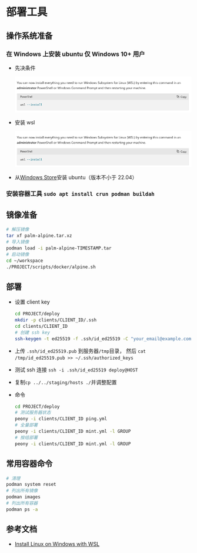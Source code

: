 # 部署工具

## 操作系统准备

### 在 Windows 上安装 ubuntu **仅 Windows 10+ 用户**

- 先决条件

  ![install](wsl/install.png)

- 安装 wsl

  ![install](wsl/install.png)

- 从[Windows Store](https://apps.microsoft.com/store/detail/ubuntu/9PDXGNCFSCZV)安装 ubuntu（版本不小于 22.04）

### 安装容器工具 `sudo apt install crun podman buildah`

## 镜像准备

```bash
# 解压镜像
tar xf palm-alpine.tar.xz
# 导入镜像
podman load -i palm-alpine-TIMESTAMP.tar
# 启动镜像
cd ~/workspace
./PROJECT/scripts/docker/alpine.sh
```

## 部署

- 设置 client key

  ```bash
  cd PROJECT/deploy
  mkdir -p clients/CLIENT_ID/.ssh
  cd clients/CLIENT_ID
  # 创建 ssh key
  ssh-keygen -t ed25519 -f .ssh/id_ed25519 -C "your_email@example.com"
  ```

- 上传 `.ssh/id_ed25519.pub` 到服务器`/tmp`目录， 然后 `cat /tmp/id_ed25519.pub >> ~/.ssh/authorized_keys`
- 测试 ssh 连接 `ssh -i .ssh/id_ed25519 deploy@HOST`
- 复制`cp ../../staging/hosts ./`并调整配置

- 命令

  ```bash
  cd PROJECT/deploy
  # 测试服务器状态
  peony -i clients/CLIENT_ID ping.yml
  # 全量部署
  peony -i clients/CLIENT_ID mint.yml -l GROUP
  # 按组部署
  peony -i clients/CLIENT_ID mint.yml -l GROUP
  ```

## 常用容器命令

```bash
# 清理
podman system reset
# 列出所有镜像
podman images
# 列出所有容器
podman ps -a
```

## 参考文档

- [Install Linux on Windows with WSL](https://learn.microsoft.com/en-us/windows/wsl/install)
